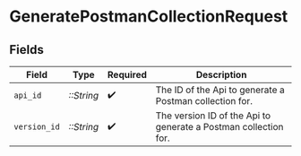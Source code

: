 # GeneratePostmanCollectionRequest


## Fields

| Field                                                           | Type                                                            | Required                                                        | Description                                                     |
| --------------------------------------------------------------- | --------------------------------------------------------------- | --------------------------------------------------------------- | --------------------------------------------------------------- |
| `api_id`                                                        | *::String*                                                      | :heavy_check_mark:                                              | The ID of the Api to generate a Postman collection for.         |
| `version_id`                                                    | *::String*                                                      | :heavy_check_mark:                                              | The version ID of the Api to generate a Postman collection for. |